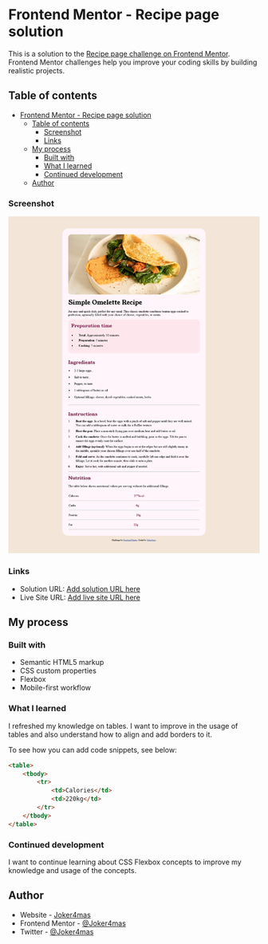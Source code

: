 # Frontend Mentor - Recipe page solution

This is a solution to the [Recipe page challenge on Frontend Mentor](https://www.frontendmentor.io/challenges/recipe-page-KiTsR8QQKm). Frontend Mentor challenges help you improve your coding skills by building realistic projects. 

## Table of contents

- [Frontend Mentor - Recipe page solution](#frontend-mentor---recipe-page-solution)
  - [Table of contents](#table-of-contents)
    - [Screenshot](#screenshot)
    - [Links](#links)
  - [My process](#my-process)
    - [Built with](#built-with)
    - [What I learned](#what-i-learned)
    - [Continued development](#continued-development)
  - [Author](#author)


### Screenshot

![](./assets/images/recipe-desk.png)

### Links

- Solution URL: [Add solution URL here](https://github.com/Joker4mas/recipe-FE)
- Live Site URL: [Add live site URL here](https://recipe-fe.netlify.app/)

## My process

### Built with

- Semantic HTML5 markup
- CSS custom properties
- Flexbox
- Mobile-first workflow

### What I learned

I refreshed my knowledge on tables. I want to improve in the usage of tables and also understand how to align and add borders to it.

To see how you can add code snippets, see below:

```html
<table>
    <tbody>
        <tr>
            <td>Calories</td>
            <td>220kg</td>
        </tr>
    </tbody>
</table>
```

### Continued development
I want to continue learning about CSS Flexbox concepts to improve my knowledge and usage of the concepts.

## Author

- Website - [Joker4mas](https://www.github.com/Joker4mas)
- Frontend Mentor - [@Joker4mas](https://www.frontendmentor.io/profile/Joker4maas)
- Twitter - [@Joker4mas](https://www.twitter.com/Joker4mas)
